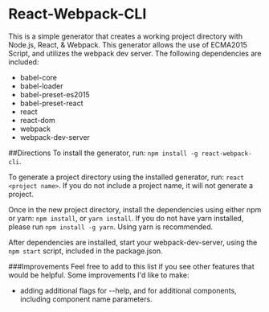 # React-Webpack-CLI

This is a simple generator that creates a working project directory with Node.js, React, & Webpack. 
This generator allows the use of ECMA2015 Script, and utilizes the webpack dev server. 
The following dependencies are included:

* babel-core
* babel-loader
* babel-preset-es2015
* babel-preset-react
* react
* react-dom
* webpack
* webpack-dev-server

##Directions
To install the generator, run: `npm install -g react-webpack-cli`.

To generate a project directory using the installed generator, run: `react <project name>`. 
If you do not include a project name, it will not generate a project.

Once in the new project directory, install the dependencies using either npm or yarn: `npm install`, or `yarn install`. 
If you do not have yarn installed, please run `npm install -g yarn`. Using yarn is recommended.

After dependencies are installed, start your webpack-dev-server, using the `npm start` script, included in the package.json.


###Improvements
Feel free to add to this list if you see other features that would be helpful. Some improvements I'd like to make:

* adding additional flags for --help, and for additional components, including component name parameters.
